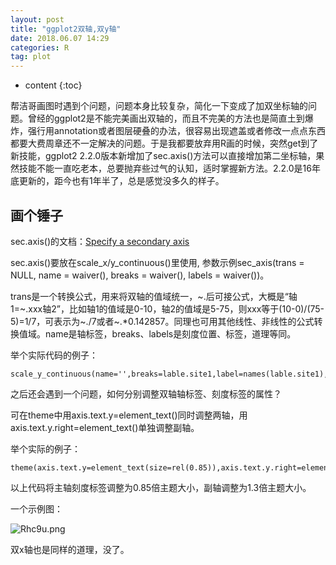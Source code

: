 ```yaml
---
layout: post
title: "ggplot2双轴,双y轴"
date: 2018.06.07 14:29
categories: R
tag: plot
---
```

* content
{:toc}


帮洁哥画图时遇到个问题，问题本身比较复杂，简化一下变成了加双坐标轴的问题。曾经的ggplot2是不能完美画出双轴的，而且不完美的方法也是简直土到爆炸，强行用annotation或者图层硬叠的办法，很容易出现遮盖或者修改一点点东西都要大费周章还不一定解决的问题。于是我都要放弃用R画的时候，突然get到了新技能，ggplot2 2.2.0版本新增加了sec.axis()方法可以直接增加第二坐标轴，果然技能不能一直吃老本，总要抛弃些过气的认知，适时掌握新方法。2.2.0是16年底更新的，距今也有1年半了，总是感觉没多久的样子。

## 画个锤子

sec.axis()的文档：[Specify a secondary axis](http://ggplot2.tidyverse.org/reference/sec_axis.html#arguments)

sec.axis()要放在scale\_x/y\_continuous()里使用, 参数示例sec_axis(trans = NULL, name = waiver(), breaks = waiver(), labels = waiver())。

trans是一个转换公式，用来将双轴的值域统一，~.后可接公式，大概是“轴1=~.xxx轴2”，比如轴1的值域是0-10，轴2的值域是5-75，则xxx等于(10-0)/(75-5)=1/7，可表示为~./7或者~.*0.142857。同理也可用其他线性、非线性的公式转换值域。name是轴标签，breaks、labels是刻度位置、标签，道理等同。

举个实际代码的例子：

	scale_y_continuous(name='',breaks=lable.site1,label=names(lable.site1),sec.axis=sec_axis(~.*1,breaks=lable.site2,labels=names(lable.site2)))


之后还会遇到一个问题，如何分别调整双轴轴标签、刻度标签的属性？

可在theme中用axis.text.y=element_text()同时调整两轴，用axis.text.y.right=element_text()单独调整副轴。

举个实际的例子：

	theme(axis.text.y=element_text(size=rel(0.85)),axis.text.y.right=element_text(size=rel(1.3)))

以上代码将主轴刻度标签调整为0.85倍主题大小，副轴调整为1.3倍主题大小。


一个示例图：

![Rhc9u.png](https://s1.ax2x.com/2018/06/07/Rhc9u.png)


双x轴也是同样的道理，没了。